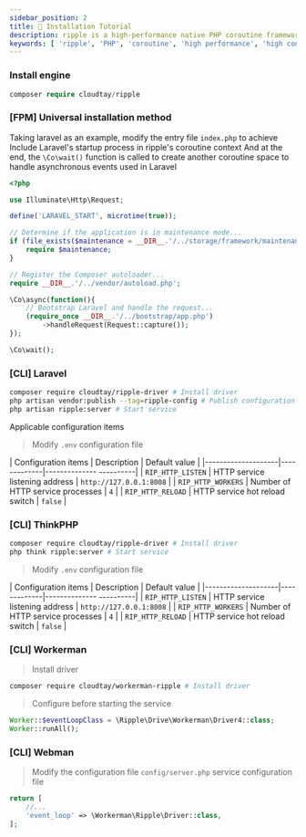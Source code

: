 ```yaml
---
sidebar_position: 2
title: 🔧 Installation Tutorial
description: ripple is a high-performance native PHP coroutine framework designed to handle high-concurrency, complex network communications and data operations. This document will introduce how to manually integrate ripple into a Laravel project.
keywords: [ 'ripple', 'PHP', 'coroutine', 'high performance', 'high concurrency' ]
---
```


### Install engine

```php
composer require cloudtay/ripple
```

### [FPM] Universal installation method

Taking laravel as an example, modify the entry file `index.php` to achieve
Include Laravel's startup process in ripple's coroutine context
And at the end, the `\Co\wait()` function is called to create another coroutine space to handle asynchronous events used
in Laravel

```php
<?php

use Illuminate\Http\Request;

define('LARAVEL_START', microtime(true));

// Determine if the application is in maintenance mode...
if (file_exists($maintenance = __DIR__.'/../storage/framework/maintenance.php')) {
    require $maintenance;
}

// Register the Composer autoloader...
require __DIR__.'/../vendor/autoload.php';

\Co\async(function(){
    // Bootstrap Laravel and handle the request...
    (require_once __DIR__.'/../bootstrap/app.php')
        ->handleRequest(Request::capture());
});

\Co\wait();
```

### [CLI] Laravel

```bash
composer require cloudtay/ripple-driver # Install driver
php artisan vendor:publish --tag=ripple-config # Publish configuration file
php artisan ripple:server # Start service
```

Applicable configuration items

> Modify `.env` configuration file

| Configuration items | Description | Default value |
|--------------------|-------------|-------------- ----------|
| `RIP_HTTP_LISTEN` | HTTP service listening address | `http://127.0.0.1:8008` |
| `RIP_HTTP_WORKERS` | Number of HTTP service processes | `4` |
| `RIP_HTTP_RELOAD` | HTTP service hot reload switch | `false` |

### [CLI] ThinkPHP

```bash
composer require cloudtay/ripple-driver # Install driver
php think ripple:server # Start service
```

> Modify `.env` configuration file

| Configuration items | Description | Default value |
|--------------------|-------------|-------------- ----------|
| `RIP_HTTP_LISTEN` | HTTP service listening address | `http://127.0.0.1:8008` |
| `RIP_HTTP_WORKERS` | Number of HTTP service processes | `4` |
| `RIP_HTTP_RELOAD` | HTTP service hot reload switch | `false` |

### [CLI] Workerman

> Install driver

```bash
composer require cloudtay/workerman-ripple # Install driver
```

> Configure before starting the service

```php
Worker::$eventLoopClass = \Ripple\Drive\Workerman\Driver4::class;
Worker::runAll();
```

### [CLI] Webman

> Modify the configuration file `config/server.php` service configuration file

```php
return [
    //...
    'event_loop' => \Workerman\Ripple\Driver::class,
];
```
